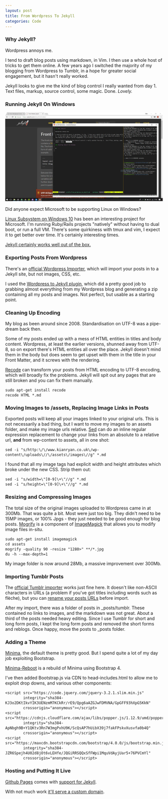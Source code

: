 ```yaml
---
layout: post
title: From Wordpress To Jekyll
categories: Code
---
```


### Why Jekyll?

Wordpress annoys me.

I tend to draft blog posts using markdown, in Vim.  I then use a whole host of tricks to get them online.  A few years ago I switched the majority of my blogging from Wordpress to Tumblr, in a hope for greater social engagement, but it hasn't really worked.

Jekyll looks to give me the kind of blog control I really wanted from day 1.  Text files, markup, source control, some magic.  Done.  _Lovely._

### Running Jekyll On Windows

![](/assets/images/2018/02/28/full_window_jekyll.jpg)

Did anyone expect Microsoft to be supporting Linux on Windows?

[Linux Subsystem on Windows 10](https://docs.microsoft.com/en-us/windows/wsl/install-win10) has been an interesting project for Microsoft.  I'm running Ruby/Rails projects "natively" without having to dual boot, or run a full VM.  There's some quirkiness with tmux and vim, I expect it to get better over time.  It's certainly interesting times.

[Jekyll certainly works well out of the box.](https://jekyllrb.com/docs/windows)

### Exporting Posts From Wordpress

There's an [official Wordpress Importer](https://import.jekyllrb.com/docs/wordpress/), which will import your posts in to a Jekyll site, but not images, CSS, etc.

I used the [Wordpress to Jekyll plugin](https://github.com/benbalter/wordpress-to-jekyll-exporter), which did a pretty good job to grabbing almost everything from my Wordpress blog and generating a zip containing all my posts and images.  Not perfect, but usable as a starting point.

### Cleaning Up Encoding

My blog as been around since 2008.  Standardisation on UTF-8 was a pipe-dream back then.

Some of my posts ended up with a mess of HTML entities in titles and body content.  Wordpress, at least the earlier versions, shunned away from UTF-8, so on export there's HTML entities all over the place. Jekyll doesn't mind them in the body but does seem to get upset with them in the title in your Front Matter, and it screws with the rendering.

[Recode](https://github.com/pinard/Recode) can transform your posts from HTML encoding to UTF-8 encoding, which will broadly fix the problems.  Jekyll will spit out any pages that are still broken and you can fix them manually.

```
sudo apt-get install recode
recode HTML *.md
```

### Moving Images to /assets, Replacing Image Links in Posts

Exported posts will keep all your images linked to your original urls.  This is not necessarily a bad thing, but I want to move my images to an assets folder, and make my image urls relative.  [Sed](https://www.gnu.org/software/sed/manual/sed.html) can do an inline regular expression replacement to change your links from an absolute to a relative url, __and__ from wp-content to assets, all in one shot:

```
sed -i "s/http:\/\/www.kianryan.co.uk\/wp-content\/uploads\//\/assets\/images\//g" *.md
```

I found that all my image tags had explicit width and height attributes which broke under the new CSS.  Strip them out:

```
sed -i "s/width=\"[0-9]\+\"//g" *.md
sed -i "s/height=\"[0-9]\+\"//g" *.md
```

### Resizing and Compressing Images

The total size of the original images uploaded to Wordpress came in at 300Mb.  That was quite a bit.  Most were just too big.  They didn't need to be 15MP images, or 100% Jpgs - they just needed to be good enough for blog posts.  [Mogrify](https://www.imagemagick.org/script/mogrify.php) is a component of [ImageMagick](https://www.imagemagick.org/script/index.php) that allows you to modify image files in-situ.

```
sudo apt-get install imagemagick
cd assets
mogrify -quality 90 -resize "1280>" **/*.jpg
du -h --max-depth=1
```

My image folder is now around 28Mb, a massive improvement over 300Mb.

### Importing Tumblr Posts

The [official Tumblr importer](http://import.jekyllrb.com/docs/tumblr/) works just fine here.  It doesn't like non-ASCII characters in URLs (a problem if you've got titles including words such as flèche), but you can [rename your posts URLs](https://staff.tumblr.com/post/35833561/more-url-niceness) before import.

After my import, there was a folder of posts in \_posts/tumblr.  These contained no links to images, and the markdown was not great.  About a third of the posts needed heavy editing.  Since I use Tumblr for short and long form posts, I kept the long form posts and removed the short forms and reblogs.  Once happy, move the posts to \_posts folder.


### Adding a Theme

[Minima](https://github.com/jekyll/minima), the default theme is pretty good.  But I spend quite a lot of my day job exploiting Bootstrap.

[Minima-Reboot](https://github.com/aterenin/minima-reboot) is a rebuild of Minima using Bootstrap 4.

I've then added Bootstrap.js via CDN to head-includes.html to allow me to exploit drop downs, and various other components:

```
<script src="https://code.jquery.com/jquery-3.2.1.slim.min.js" 
        integrity="sha384-KJ3o2DKtIkvYIK3UENzmM7KCkRr/rE9/Qpg6aAZGJwFDMVNA/GpGFF93hXpG5KkN" 
        crossorigin="anonymous"></script>
<script src="https://cdnjs.cloudflare.com/ajax/libs/popper.js/1.12.9/umd/popper.min.js" 
        integrity="sha384-ApNbgh9B+Y1QKtv3Rn7W3mgPxhU9K/ScQsAP7hUibX39j7fakFPskvXusvfa0b4Q" 
        crossorigin="anonymous"></script>
<script src="https://maxcdn.bootstrapcdn.com/bootstrap/4.0.0/js/bootstrap.min.js" 
        integrity="sha384-JZR6Spejh4U02d8jOt6vLEHfe/JQGiRRSQQxSfFWpi1MquVdAyjUar5+76PVCmYl" 
        crossorigin="anonymous"></script>
```

### Hosting and Putting It Live

[Github Pages](https://pages.github.com/) comes with [support for Jekyll](https://jekyllrb.com/docs/github-pages/).

With not much work [it'll serve a custom domain](https://help.github.com/articles/using-a-custom-domain-with-github-pages/).
